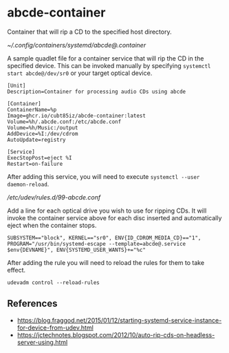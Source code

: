# abcde-container

Container that will rip a CD to the specified host directory.

_~/.config/containers/systemd/abcde@.container_

A sample quadlet file for a container service that will rip the CD in the specified device. This can be invoked manually by specifying `systemctl start abcde@/dev/sr0` or your target optical device.

```
[Unit]
Description=Container for processing audio CDs using abcde

[Container]
ContainerName=%p
Image=ghcr.io/cubt85iz/abcde-container:latest
Volume=%h/.abcde.conf:/etc/abcde.conf
Volume=%h/Music:/output
AddDevice=%I:/dev/cdrom
AutoUpdate=registry

[Service]
ExecStopPost=eject %I
Restart=on-failure

```

After adding this service, you will need to execute `systemctl --user daemon-reload`.

_/etc/udev/rules.d/99-abcde.conf_

Add a line for each optical drive you wish to use for ripping CDs. It will invoke the container service above for each disc inserted and automatically eject when the container stops.

```
SUBSYSTEM=="block", KERNEL=="sr0", ENV{ID_CDROM_MEDIA_CD}=="1", PROGRAM="/usr/bin/systemd-escape --template=abcde@.service $env{DEVNAME}", ENV{SYSTEMD_USER_WANTS}+="%c"
```

After adding the rule you will need to reload the rules for them to take effect.

```
udevadm control --reload-rules
```

## References

- https://blog.fraggod.net/2015/01/12/starting-systemd-service-instance-for-device-from-udev.html
- https://jctechnotes.blogspot.com/2012/10/auto-rip-cds-on-headless-server-using.html